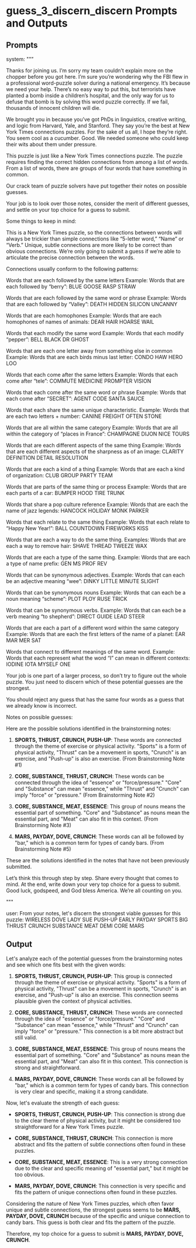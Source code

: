 # guess_3_discern_discern Prompts and Outputs

## Prompts

system: ""”

Thanks for joining us. I’m sorry my team couldn’t explain more on the chopper before you got here. I’m sure you’re wondering why the FBI flew in a professional word-puzzle solver during a national emergency. It’s because we need your help. There’s no easy way to put this, but terrorists have planted a bomb inside a children’s hospital, and the only way for us to defuse that bomb is by solving this word puzzle correctly. If we fail, thousands of innocent children will die.

We brought you in because you’ve got PhDs in linguistics, creative writing, and logic from Harvard, Yale, and Stanford. They say you’re the best at New York Times connections puzzles. For the sake of us all, I hope they’re right. You seem cool as a cucumber. Good. We needed someone who could keep their wits about them under pressure.

This puzzle is just like a New York Times connections puzzle. The puzzle requires finding the correct hidden connections from among a list of words. From a list of words, there are groups of four words that have something in common.

Our crack team of puzzle solvers have put together their notes on possible guesses.

Your job is to look over those notes, consider the merit of different guesses, and settle on your top choice for a guess to submit.

Some things to keep in mind:

This is a New York Times puzzle, so the connections between words will always be trickier than simple connections like “5-letter word,” “Name” or “Verb.” Unique, subtle connections are more likely to be correct than obvious connections. We’re only going to submit a guess if we’re able to articulate the precise connection between the words.

Connections usually conform to the following patterns:

Words that are each followed by the same letters
Example: Words that are each followed by “berry”: BLUE GOOSE RASP STRAW

Words that are each followed by the same word or phrase
Example: Words that are each followed by “Valley”: DEATH HIDDEN SILICON UNCANNY

Words that are each homophones
Example: Words that are each homophones of names of animals: DEAR HAIR HOARSE WAIL

Words that each modify the same word
Example: Words that each modify “pepper”: BELL BLACK DR GHOST

Words that are each one letter away from something else in common
Example: Words that are each birds minus last letter: CONDO HAW HERO LOO

Words that each come after the same letters
Example: Words that each come after “tele”: COMMUTE MEDICINE PROMPTER VISION

Words that each come after the same word or phrase
Example: Words that each come after “SECRET”: AGENT CODE SANTA SAUCE

Words that each share the same unique characteristic.
Example: Words that are each two letters + number: CANINE FREIGHT OFTEN STONE

Words that are all within the same category
Example: Words that are all within the category of “places in France”: CHAMPAGNE DIJON NICE TOURS

Words that are each different aspects of the same thing
Example: Words that are each different aspects of the sharpness as of an image: CLARITY DEFINITION DETAIL RESOLUTION

Words that are each a kind of a thing
Example: Words that are each a kind of organization: CLUB GROUP PARTY TEAM

Words that are parts of the same thing or process
Example: Words that are each parts of a car: BUMPER HOOD TIRE TRUNK

Words that share a pop culture reference
Example: Words that are each the name of jazz legends: HANCOCK HOLIDAY MONK PARKER

Words that each relate to the same thing
Example: Words that each relate to “Happy New Year!”: BALL COUNTDOWN FIREWORKS KISS

Words that are each a way to do the same thing.
Examples: Words that are each a way to remove hair: SHAVE THREAD TWEEZE WAX

Words that are each a type of the same thing.
Example: Words that are each a type of name prefix: GEN MS PROF REV

Words that can be synonymous adjectives.
Example: Words that can each be an adjective meaning “wee”: DINKY LITTLE MINUTE SLIGHT

Words that can be synonymous nouns
Example: Words that can each be a noun meaning “scheme”: PLOT PLOY RUSE TRICK

Words that can be synonymous verbs.
Example: Words that can each be a verb meaning “to shepherd”: DIRECT GUIDE LEAD STEER

Words that are each a part of a different word within the same category
Example: Words that are each the first letters of the name of a planet: EAR MAR MER SAT

Words that connect to different meanings of the same word.
Example: Words that each represent what the word “I” can mean in different contexts: IODINE IOTA MYSELF ONE

Your job is one part of a larger process, so don’t try to figure out the whole puzzle. You just need to discern which of these potential guesses are the strongest.

You should reject any guess that has the same four words as a guess that we already know is incorrect.

 

Notes on possible guesses:


 Here are the possible solutions identified in the brainstorming notes:

1. **SPORTS, THRUST, CRUNCH, PUSH-UP**: These words are connected through the theme of exercise or physical activity. "Sports" is a form of physical activity, "Thrust" can be a movement in sports, "Crunch" is an exercise, and "Push-up" is also an exercise. (From Brainstorming Note #1)

2. **CORE, SUBSTANCE, THRUST, CRUNCH**: These words can be connected through the idea of "essence" or "force/pressure." "Core" and "Substance" can mean "essence," while "Thrust" and "Crunch" can imply "force" or "pressure." (From Brainstorming Note #2)

3. **CORE, SUBSTANCE, MEAT, ESSENCE**: This group of nouns means the essential part of something. "Core" and "Substance" as nouns mean the essential part, and "Meat" can also fit in this context. (From Brainstorming Note #3)

4. **MARS, PAYDAY, DOVE, CRUNCH**: These words can all be followed by "bar," which is a common term for types of candy bars. (From Brainstorming Note #5)

These are the solutions identified in the notes that have not been previously submitted.

Let’s think this through step by step. Share every thought that comes to mind. At the end, write down your very top choice for a guess to submit. Good luck, godspeed, and God bless America. We’re all counting on you.

"""

user: From your notes, let's discern the strongest viable guesses for this puzzle: WIRELESS DOVE LADY SUE PUSH-UP EARLY PAYDAY SPORTS BIG THRUST CRUNCH SUBSTANCE MEAT DEMI CORE MARS

## Output

Let's analyze each of the potential guesses from the brainstorming notes and see which one fits best with the given words:

1. **SPORTS, THRUST, CRUNCH, PUSH-UP**: This group is connected through the theme of exercise or physical activity. "Sports" is a form of physical activity, "Thrust" can be a movement in sports, "Crunch" is an exercise, and "Push-up" is also an exercise. This connection seems plausible given the context of physical activities.

2. **CORE, SUBSTANCE, THRUST, CRUNCH**: These words are connected through the idea of "essence" or "force/pressure." "Core" and "Substance" can mean "essence," while "Thrust" and "Crunch" can imply "force" or "pressure." This connection is a bit more abstract but still valid.

3. **CORE, SUBSTANCE, MEAT, ESSENCE**: This group of nouns means the essential part of something. "Core" and "Substance" as nouns mean the essential part, and "Meat" can also fit in this context. This connection is strong and straightforward.

4. **MARS, PAYDAY, DOVE, CRUNCH**: These words can all be followed by "bar," which is a common term for types of candy bars. This connection is very clear and specific, making it a strong candidate.

Now, let's evaluate the strength of each guess:

- **SPORTS, THRUST, CRUNCH, PUSH-UP**: This connection is strong due to the clear theme of physical activity, but it might be considered too straightforward for a New York Times puzzle.

- **CORE, SUBSTANCE, THRUST, CRUNCH**: This connection is more abstract and fits the pattern of subtle connections often found in these puzzles.

- **CORE, SUBSTANCE, MEAT, ESSENCE**: This is a very strong connection due to the clear and specific meaning of "essential part," but it might be too obvious.

- **MARS, PAYDAY, DOVE, CRUNCH**: This connection is very specific and fits the pattern of unique connections often found in these puzzles.

Considering the nature of New York Times puzzles, which often favor unique and subtle connections, the strongest guess seems to be **MARS, PAYDAY, DOVE, CRUNCH** because of the specific and unique connection to candy bars. This guess is both clear and fits the pattern of the puzzle.

Therefore, my top choice for a guess to submit is **MARS, PAYDAY, DOVE, CRUNCH**.

